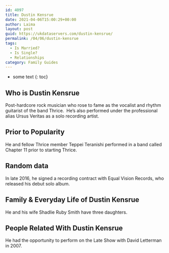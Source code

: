 ```yaml
---
id: 4097
title: Dustin Kensrue
date: 2021-04-06T15:00:29+00:00
author: Laima
layout: post
guid: https://ukdataservers.com/dustin-kensrue/
permalink: /04/06/dustin-kensrue
tags:
  - Is Married?
  - Is Single?
  - Relationships
category: Family Guides
---
```


* some text
{: toc}


## Who is Dustin Kensrue
                  
                  
                  
Post-hardcore rock musician who rose to fame as the vocalist and rhythm guitarist of the band Thrice.  He&#8217;s also performed under the professional alias Ursus Veritas as a solo recording artist.
                  
              
            
              
            
                
                
                
## Prior to Popularity
                  
                  
                  
He and fellow Thrice member Teppei Teranishi performed in a band called Chapter 11 prior to starting Thrice.
                  
              
            
              
            
                
                
                
## Random data
                  
                  
                  
In late 2016, he signed a recording contract with Equal Vision Records, who released his debut solo album.
                  
              
            
              
            
                
                
                
## Family & Everyday Life of Dustin Kensrue
                  
                  
                  
He and his wife Shadlie Ruby Smith have three daughters.
                  
              
            
              
            
                
                
                
## People Related With Dustin Kensrue
                  
                  
                  
He had the opportunity to perform on the Late Show with David Letterman in 2007.
                  
              
            
              
            
                
              
            
              
              
            
            
              
            
          
          
          